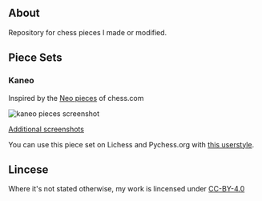 ## About

Repository for chess pieces I made or modified.

## Piece Sets

### Kaneo

Inspired by the [Neo pieces](https://i.imgur.com/d3RhW7o.png) of chess.com

![kaneo pieces screenshot](https://i.imgur.com/iUcOvyc.png)

[Additional screenshots](https://imgur.com/a/XeJdVy5)

You can use this piece set on Lichess and Pychess.org with [this userstyle](https://userstyles.org/styles/180754/lichess-pychess-kaneo-pieces).

## Lincese

Where it's not stated otherwise, my work is lincensed under [CC-BY-4.0](https://choosealicense.com/licenses/cc-by-4.0)
